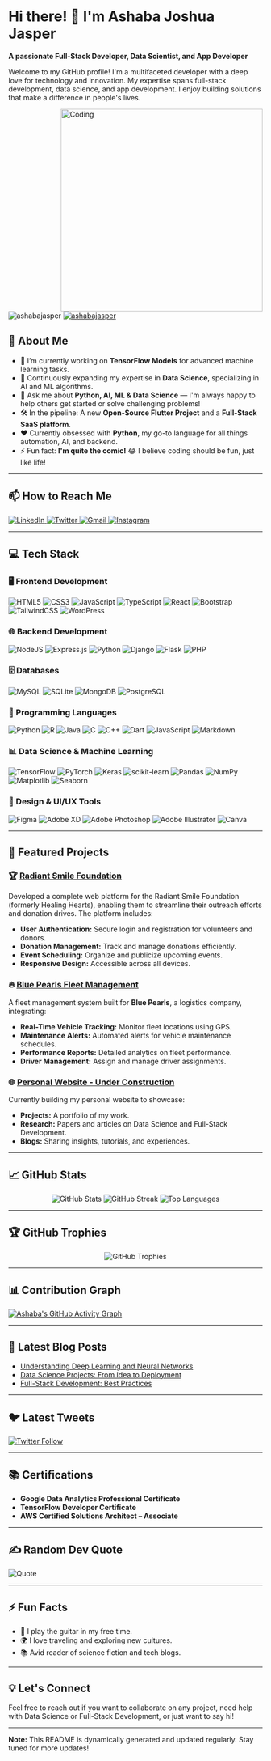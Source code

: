  # Hi there! 👋 I'm Ashaba Joshua Jasper

**A passionate Full-Stack Developer, Data Scientist, and App Developer**
   
Welcome to my GitHub profile! I'm a multifaceted developer with a deep love for technology and innovation. My expertise spans full-stack development, data science, and app development. I enjoy building solutions that make a difference in people's lives. 
  
<img align="right" alt="Coding" width="400" src="https://camo.githubusercontent.com/8189e5e3e5c0848ed6d22ea591e0cf962323ec716135617e1a3e25aae9cfe71d/68747470733a2f2f74656368737461636b2d67656e657261746f722e76657263656c2e6170702f707974686f6e2d69636f6e2e737667" />

<p align="left">
  <img src="https://komarev.com/ghpvc/?username=AshabaJasper&label=Profile%20views&color=0e75b6&style=flat" alt="ashabajasper" />
  <a href="https://twitter.com/ashaba_jasper" target="_blank">
    <img src="https://img.shields.io/twitter/follow/ashaba_jasper?logo=twitter&style=for-the-badge" alt="ashabajasper" />
  </a>
</p>
  
## 🚀 About Me
 
- 🔭 I’m currently working on **TensorFlow Models** for advanced machine learning tasks.
- 🌱 Continuously expanding my expertise in **Data Science**, specializing in AI and ML algorithms.
- 💬 Ask me about **Python, AI, ML & Data Science** — I'm always happy to help others get started or solve challenging problems!
- 🛠️ In the pipeline: A new **Open-Source Flutter Project** and a **Full-Stack SaaS platform**.
- ❤️ Currently obsessed with **Python**, my go-to language for all things automation, AI, and backend.
- ⚡ Fun fact: **I'm quite the comic!** 😂 I believe coding should be fun, just like life!

---

## 📫 How to Reach Me

<p align="left">
  <a href="https://www.linkedin.com/in/ashaba-jasper-29621b241/" target="_blank">
    <img src="https://img.shields.io/badge/-LinkedIn-%230077B5?style=for-the-badge&logo=linkedin&logoColor=white" alt="LinkedIn" />
  </a>
  <a href="https://twitter.com/ashaba_jasper" target="_blank">
    <img src="https://img.shields.io/badge/-Twitter-%231DA1F2?style=for-the-badge&logo=twitter&logoColor=white" alt="Twitter" />
  </a>
  <a href="mailto:ashabajasper@gmail.com?subject=Hello%20Ashaba,%20From%20Github" target="_blank">
    <img src="https://img.shields.io/badge/-Gmail-%23D14836?style=for-the-badge&logo=gmail&logoColor=white" alt="Gmail" />
  </a>
  <a href="https://www.instagram.com/ashabajasper/" target="_blank">
    <img src="https://img.shields.io/badge/-Instagram-%23E4405F?style=for-the-badge&logo=instagram&logoColor=white" alt="Instagram" />
  </a>
</p>

---

## 💻 Tech Stack

### 🖥️ Frontend Development

![HTML5](https://img.shields.io/badge/HTML5-%23E34F26?style=for-the-badge&logo=html5&logoColor=white)
![CSS3](https://img.shields.io/badge/CSS3-%231572B6?style=for-the-badge&logo=css3&logoColor=white)
![JavaScript](https://img.shields.io/badge/JavaScript-%23323330?style=for-the-badge&logo=javascript&logoColor=%23F7DF1E)
![TypeScript](https://img.shields.io/badge/TypeScript-%23007ACC?style=for-the-badge&logo=typescript&logoColor=white)
![React](https://img.shields.io/badge/React-%2320232a?style=for-the-badge&logo=react&logoColor=%2361DAFB)
![Bootstrap](https://img.shields.io/badge/Bootstrap-%23563D7C?style=for-the-badge&logo=bootstrap&logoColor=white)
![TailwindCSS](https://img.shields.io/badge/Tailwind_CSS-%2338B2AC?style=for-the-badge&logo=tailwind-css&logoColor=white)
![WordPress](https://img.shields.io/badge/WordPress-%23117AC9?style=for-the-badge&logo=WordPress&logoColor=white)

### 🌐 Backend Development

![NodeJS](https://img.shields.io/badge/Node.js-6DA55F?style=for-the-badge&logo=node.js&logoColor=white)
![Express.js](https://img.shields.io/badge/Express.js-%23404d59?style=for-the-badge&logo=express&logoColor=%2361DAFB)
![Python](https://img.shields.io/badge/Python-3670A0?style=for-the-badge&logo=python&logoColor=ffdd54)
![Django](https://img.shields.io/badge/Django-%23092E20?style=for-the-badge&logo=django&logoColor=white)
![Flask](https://img.shields.io/badge/Flask-%23000?style=for-the-badge&logo=flask&logoColor=white)
![PHP](https://img.shields.io/badge/PHP-%23777BB4?style=for-the-badge&logo=php&logoColor=white)

### 🗄️ Databases

![MySQL](https://img.shields.io/badge/MySQL-%2300f?style=for-the-badge&logo=mysql&logoColor=white)
![SQLite](https://img.shields.io/badge/SQLite-%2307405e?style=for-the-badge&logo=sqlite&logoColor=white)
![MongoDB](https://img.shields.io/badge/MongoDB-%234ea94b?style=for-the-badge&logo=mongodb&logoColor=white)
![PostgreSQL](https://img.shields.io/badge/PostgreSQL-%23316192?style=for-the-badge&logo=postgresql&logoColor=white)

### 🚀 Programming Languages

![Python](https://img.shields.io/badge/Python-3670A0?style=for-the-badge&logo=python&logoColor=ffdd54)
![R](https://img.shields.io/badge/R-%23276DC3?style=for-the-badge&logo=r&logoColor=white)
![Java](https://img.shields.io/badge/Java-%23ED8B00?style=for-the-badge&logo=java&logoColor=white)
![C](https://img.shields.io/badge/C-%2300599C?style=for-the-badge&logo=c&logoColor=white)
![C++](https://img.shields.io/badge/C%2B%2B-%2300599C?style=for-the-badge&logo=c%2B%2B&logoColor=white)
![Dart](https://img.shields.io/badge/Dart-%230175C2?style=for-the-badge&logo=dart&logoColor=white)
![JavaScript](https://img.shields.io/badge/JavaScript-%23323330?style=for-the-badge&logo=javascript&logoColor=%23F7DF1E)
![Markdown](https://img.shields.io/badge/Markdown-%23000000?style=for-the-badge&logo=markdown&logoColor=white)

### 📊 Data Science & Machine Learning

![TensorFlow](https://img.shields.io/badge/TensorFlow-%23FF6F00?style=for-the-badge&logo=TensorFlow&logoColor=white)
![PyTorch](https://img.shields.io/badge/PyTorch-%23EE4C2C?style=for-the-badge&logo=PyTorch&logoColor=white)
![Keras](https://img.shields.io/badge/Keras-%23D00000?style=for-the-badge&logo=Keras&logoColor=white)
![scikit-learn](https://img.shields.io/badge/scikit--learn-%23F7931E?style=for-the-badge&logo=scikit-learn&logoColor=white)
![Pandas](https://img.shields.io/badge/Pandas-%23150458?style=for-the-badge&logo=pandas&logoColor=white)
![NumPy](https://img.shields.io/badge/NumPy-%23013243?style=for-the-badge&logo=numpy&logoColor=white)
![Matplotlib](https://img.shields.io/badge/Matplotlib-%23ffffff?style=for-the-badge&logo=matplotlib&logoColor=black)
![Seaborn](https://img.shields.io/badge/Seaborn-%2300BFFF?style=for-the-badge&logo=seaborn&logoColor=white)

### 🎨 Design & UI/UX Tools

![Figma](https://img.shields.io/badge/Figma-%23F24E1E?style=for-the-badge&logo=figma&logoColor=white)
![Adobe XD](https://img.shields.io/badge/Adobe%20XD-%23FF61F6?style=for-the-badge&logo=adobe%20xd&logoColor=white)
![Adobe Photoshop](https://img.shields.io/badge/Adobe%20Photoshop-%2331A8FF?style=for-the-badge&logo=adobe%20photoshop&logoColor=white)
![Adobe Illustrator](https://img.shields.io/badge/Adobe%20Illustrator-%23FF9A00?style=for-the-badge&logo=adobe%20illustrator&logoColor=white)
![Canva](https://img.shields.io/badge/Canva-%2300C4CC?style=for-the-badge&logo=Canva&logoColor=white)

---

## 🚀 Featured Projects

### 🏆 [Radiant Smile Foundation](https://github.com/AshabaJasper/RadiantSmileFoundation)

Developed a complete web platform for the Radiant Smile Foundation (formerly Healing Hearts), enabling them to streamline their outreach efforts and donation drives. The platform includes:

- **User Authentication:** Secure login and registration for volunteers and donors.
- **Donation Management:** Track and manage donations efficiently.
- **Event Scheduling:** Organize and publicize upcoming events.
- **Responsive Design:** Accessible across all devices.

### 🔥 [Blue Pearls Fleet Management](https://github.com/AshabaJasper/BluePearlsFleet)

A fleet management system built for **Blue Pearls**, a logistics company, integrating:

- **Real-Time Vehicle Tracking:** Monitor fleet locations using GPS.
- **Maintenance Alerts:** Automated alerts for vehicle maintenance schedules.
- **Performance Reports:** Detailed analytics on fleet performance.
- **Driver Management:** Assign and manage driver assignments.

### 🌐 [Personal Website - Under Construction](https://github.com/AshabaJasper/PersonalSite)

Currently building my personal website to showcase:

- **Projects:** A portfolio of my work.
- **Research:** Papers and articles on Data Science and Full-Stack Development.
- **Blogs:** Sharing insights, tutorials, and experiences.

---

## 📈 GitHub Stats

<p align="center">
  <img src="https://github-readme-stats.vercel.app/api?username=AshabaJasper&show_icons=true&theme=tokyonight" alt="GitHub Stats" />
  <img src="https://github-readme-streak-stats.herokuapp.com/?user=AshabaJasper&theme=tokyonight" alt="GitHub Streak" />
  <img src="https://github-readme-stats.vercel.app/api/top-langs/?username=AshabaJasper&layout=compact&theme=tokyonight" alt="Top Languages" />
</p>

---

## 🏆 GitHub Trophies

<p align="center">
  <img src="https://github-profile-trophy.vercel.app/?username=AshabaJasper&row=1&theme=tokyonight" alt="GitHub Trophies" />
</p>

---

## 📊 Contribution Graph

[![Ashaba's GitHub Activity Graph](https://github-readme-activity-graph.vercel.app/graph?username=AshabaJasper&theme=xcode)](https://github.com/AshabaJasper/github-readme-activity-graph)

---

## 📝 Latest Blog Posts

<!-- BLOG-POST-LIST:START -->
- [Understanding Deep Learning and Neural Networks](#)
- [Data Science Projects: From Idea to Deployment](#)
- [Full-Stack Development: Best Practices](#)
<!-- BLOG-POST-LIST:END -->

---

## 🐦 Latest Tweets

[![Twitter Follow](https://img.shields.io/twitter/follow/ashaba_jasper?style=social)](https://twitter.com/ashaba_jasper)

<!-- TWITTER:START -->
<!-- Replace with actual tweets if available -->
<!-- TWITTER:END -->

---

## 📚 Certifications

- **Google Data Analytics Professional Certificate**
- **TensorFlow Developer Certificate**
- **AWS Certified Solutions Architect – Associate**

---

## ✍️ Random Dev Quote

![Quote](https://quotes-github-readme.vercel.app/api?type=horizontal&theme=radical)

---

## ⚡ Fun Facts

- 🎸 I play the guitar in my free time.
- 🌍 I love traveling and exploring new cultures.
- 📚 Avid reader of science fiction and tech blogs.

---

## 💡 Let's Connect

Feel free to reach out if you want to collaborate on any project, need help with Data Science or Full-Stack Development, or just want to say hi!

---

**Note:** This README is dynamically generated and updated regularly. Stay tuned for more updates!
